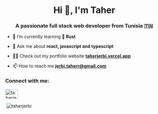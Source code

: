 <h1 align="center">Hi 👋, I'm Taher</h1>
<h3 align="center">A passionate full stack web developer from Tunisia 🇹🇳</h3>

- 🌱 I’m currently learning **🦀 Rust**

- 💬 Ask me about **react, javascript and typescript**

- 👨‍💻 Check out my portfolio website **[taherjerbi.vercel.app](https://taherjerbi.vercel.app)**

- 📫 How to reach me **jerbi.taherr@gmail.com**

<h3 align="left">Connect with me:</h3>
<p align="left">
<a href="https://linkedin.com/in/taherjerbi" target="blank"><img align="center" src="https://raw.githubusercontent.com/rahuldkjain/github-profile-readme-generator/master/src/images/icons/Social/linked-in-alt.svg" alt="taherjerbi" height="30" width="40" /></a>
</p>

<p>&nbsp;<img align="center" src="https://github-readme-stats.vercel.app/api?username=taherjerbi&show_icons=true&locale=en" alt="taherjerbi" /></p>
